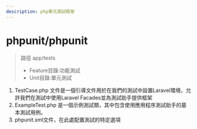 ```yaml
---
description: php單元測試框架
---
```


# phpunit/phpunit

> 路徑 app/tests
>
> * Feature目錄:功能測試
> * Unit目錄:單元測試

1. TestCase.php 文件是一個引導文件用於在我們的測試中設置Laravel環境，允許我們在測試中使用Laravel Facades並為測試助手提供框架
2. ExampleTest.php 是一個示例測試類，其中包含使用應用程序測試助手的基本測試用例。
3. phpunit.xml文件，在此處配置測試的特定選項

